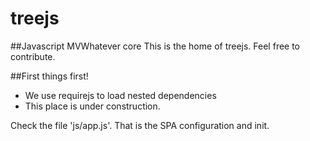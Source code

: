 # treejs
##Javascript MVWhatever core
This is the home of treejs. Feel free to contribute. 

##First things first!
* We use requirejs to load nested dependencies
* This place is under construction.

Check the file 'js/app.js'. That is the SPA configuration and init. 

